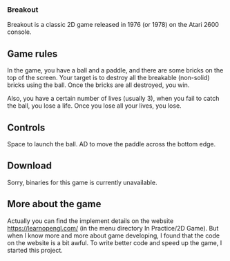
### Breakout

Breakout is a classic 2D game released in 1976 (or 1978) on the Atari 2600 console.

## Game rules

In the game, you have a ball and a paddle, and there are some bricks on the top of the screen. Your target is to destroy all the breakable (non-solid) bricks using the ball. Once the bricks are all destroyed, you win.

Also, you have a certain number of lives (usually 3), when you fail to catch the ball, you lose a life. Once you lose all your lives, you lose.

## Controls

Space to launch the ball.
AD to move the paddle across the bottom edge.

## Download

Sorry, binaries for this game is currently unavailable.

## More about the game

Actually you can find the implement details on the website https://learnopengl.com/ (in the menu directory In Practice/2D Game). But when I know more and more about game developing, I found that the code on the website is a bit awful. To write better code and speed up the game, I started this project.
